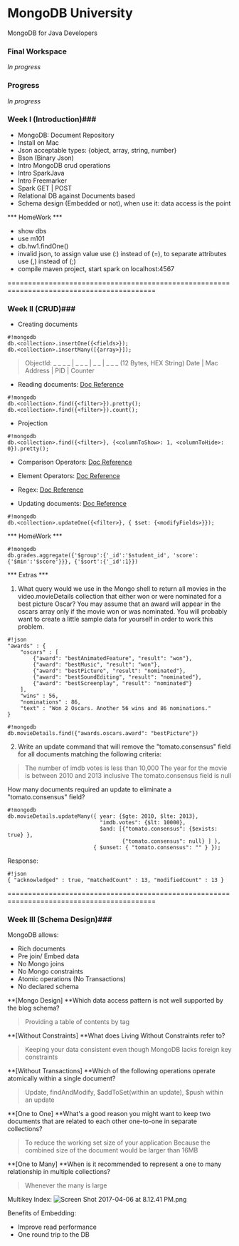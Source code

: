 # MongoDB University #

MongoDB for Java Developers

### Final Workspace ###
*In progress*

### Progress ###
*In progress*

### Week I (Introduction)###

* MongoDB: Document Repository
* Install on Mac
* Json acceptable types: {object, array, string, number}
* Bson (Binary Json)
* Intro MongoDB crud operations
* Intro SparkJava
* Intro Freemarker
* Spark GET | POST
* Relational DB against Documents based
* Schema design (Embedded or not), when use it: data access is the point

*** HomeWork ***

* show dbs
* use m101
* db.hw1.findOne()
* invalid json, to assign value use (:) instead of (=), to separate attributes use (,) instead of (;)
* compile maven project, start spark on localhost:4567

==========================================================================================

### Week II (CRUD)###

* Creating documents
```
#!mongodb
db.<collection>.insertOne({<fields>});
db.<collection>.insertMany([{array>}]);
```
> ObjectId: _ _ _ _ | _ _ _ | _ _ | _ _ _ (12 Bytes, HEX String)
> Date | Mac Address | PID | Counter

* Reading documents: [Doc Reference](https://docs.mongodb.com/manual/reference/method/db.collection.find/#db.collection.find)
```
#!mongodb
db.<collection>.find({<filter>}).pretty();
db.<collection>.find({<filter>}).count();
```

* Projection
```
#!mongodb
db.<collection>.find({<filter>}, {<columnToShow>: 1, <columnToHide>: 0}).pretty();
```

* Comparison Operators: [Doc Reference](https://docs.mongodb.com/manual/reference/operator/query-comparison/)
* Element Operators: [Doc Reference](https://docs.mongodb.com/manual/reference/operator/query/)
* Regex: [Doc Reference](https://docs.mongodb.com/manual/reference/operator/query/regex/)

* Updating documents: [Doc Reference](https://docs.mongodb.com/manual/reference/method/db.collection.update/)
```
#!mongodb
db.<collection>.updateOne({<filter>}, { $set: {<modifyFields>}});
```

*** HomeWork ***
```
#!mongodb
db.grades.aggregate({'$group':{'_id':'$student_id', 'score':{'$min':'$score'}}}, {'$sort':{'_id':1}})
```

*** Extras ***

1) What query would we use in the Mongo shell to return all movies in the video.movieDetails collection that either won or were nominated for a best picture Oscar? You may assume that an award will appear in the oscars array only if the movie won or was nominated. You will probably want to create a little sample data for yourself in order to work this problem.

```
#!json
"awards" : {
    "oscars" : [
        {"award": "bestAnimatedFeature", "result": "won"},
        {"award": "bestMusic", "result": "won"},
        {"award": "bestPicture", "result": "nominated"},
        {"award": "bestSoundEditing", "result": "nominated"},
        {"award": "bestScreenplay", "result": "nominated"}
    ],
    "wins" : 56,
    "nominations" : 86,
    "text" : "Won 2 Oscars. Another 56 wins and 86 nominations."
}
```

```
#!mongodb
db.movieDetails.find({"awards.oscars.award": "bestPicture"})
```

2) Write an update command that will remove the "tomato.consensus" field for all documents matching the following criteria:

> The number of imdb votes is less than 10,000
> The year for the movie is between 2010 and 2013 inclusive
> The tomato.consensus field is null

How many documents required an update to eliminate a "tomato.consensus" field?

```
#!mongodb
db.movieDetails.updateMany({ year: {$gte: 2010, $lte: 2013},
                             "imdb.votes": {$lt: 10000},
                             $and: [{"tomato.consensus": {$exists: true} },
                                    {"tomato.consensus": null} ] },
                           { $unset: { "tomato.consensus": "" } });
```
Response:
```
#!json
{ "acknowledged" : true, "matchedCount" : 13, "modifiedCount" : 13 }
```

==========================================================================================

### Week III (Schema Design)###

MongoDB allows:

* Rich documents
* Pre join/ Embed data
* No Mongo joins
* No Mongo constraints
* Atomic operations (No Transactions)
* No declared schema

**[Mongo Design] **Which data access pattern is not well supported by the blog schema?
> Providing a table of contents by tag

**[Without Constraints] **What does Living Without Constraints refer to?
> Keeping your data consistent even though MongoDB lacks foreign key constraints

**[Without Transactions] **Which of the following operations operate atomically within a single document?
> Update, findAndModify, $addToSet(within an update), $push within an update

**[One to One] **What's a good reason you might want to keep two documents that are related to each other one-to-one in separate collections?
> To reduce the working set size of your application
> Because the combined size of the document would be larger than 16MB

**[One to Many] **When is it recommended to represent a one to many relationship in multiple collections?
> Whenever the many is large

Multikey Index:
![Screen Shot 2017-04-06 at 8.12.41 PM.png](https://bitbucket.org/repo/x8AeKKA/images/2499469043-Screen%20Shot%202017-04-06%20at%208.12.41%20PM.png)

Benefits of Embedding:

* Improve read performance
* One round trip to the DB